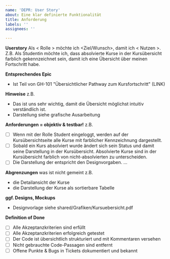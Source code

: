 ```yaml
---
name: 'DEPR: User Story'
about: Eine klar definierte Funktionalität
title: Anforderung
labels: ''
assignees: ''

---
```


**Userstory**
Als < Rolle > möchte ich <Ziel/Wunsch>, damit ich < Nutzen >.
Z.B. Als Studentin möchte ich, dass absolvierte Kurse in der Kursübersicht farblich gekennzeichnet sein, damit ich eine Übersicht über meinen Fortschritt habe.

**Entsprechendes Epic**
- Ist Teil von GH-101 "Übersichtlicher Pathway zum Kursfortschritt" (LINK)

**Hinweise**
z.B.
- Das ist uns sehr wichtig, damit die Übersicht möglichst intuitiv verständlich ist.
- Darstellung siehe grafische Ausarbeitung

**Anforderungen = objektiv & testbar!**
z.B.
- [ ] Wenn mit der Rolle Student eingeloggt, werden auf der Kursübersichtseite alle Kurse mit farblicher Kennzeichnung dargestellt. 
- [ ] Sobald ein Kurs absolviert wurde ändert sich sein Status und damit seine Darstellung in der Kursübersicht. Absolvierte Kurse sind in der Kursübersicht farblich von nicht-absolvierten zu unterscheiden.
- [ ] Die Darstellung der entspricht den Designvorgaben.
...

**Abgrenzungen**
was ist nicht gemeint
z.B.
- die Detailansicht der Kurse
- die Darstellung der Kurse als sortierbare Tabelle

**ggf. Designs, Mockups**
- Designvorlage siehe shared/Grafiken/Kursuebersicht.pdf

**Definition of Done**
- [ ] Alle Akzeptanzkriterien sind erfüllt
- [ ] Alle Akzeptanzkriterien erfolgreich getestet
- [ ] Der Code ist übersichtlich strukturiert und mit Kommentaren versehen
- [ ] Nicht gebrauchte Code-Passagen sind entfernt
- [ ] Offene Punkte & Bugs in Tickets dokumentiert und bekannt
